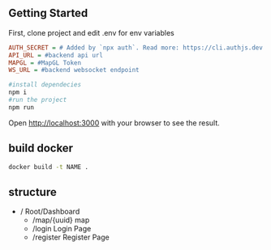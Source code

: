 
## Getting Started

First, clone project and edit .env for env variables
```ini
AUTH_SECRET = # Added by `npx auth`. Read more: https://cli.authjs.dev
API_URL = #backend api url
MAPGL = #MapGL Token
WS_URL = #backend websocket endpoint
```

```bash
#install dependecies
npm i 
#run the project
npm run
```

Open [http://localhost:3000](http://localhost:3000) with your browser to see the result.

## build docker

```bash
docker build -t NAME .
```

## structure

 - /  Root/Dashboard
     - /map/{uuid} map
     - /login Login Page
     - /register Register Page



